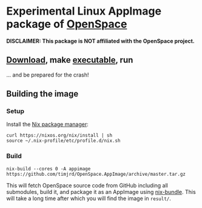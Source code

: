 # Experimental Linux AppImage package of [OpenSpace](https://www.openspaceproject.com/)

**DISCLAIMER: This package is NOT affiliated with the OpenSpace project.**

## [Download](https://github.com/timjrd/OpenSpace.AppImage/releases/), make [executable](https://docs.appimage.org/user-guide/run-appimages.html), run
... and be prepared for the crash!


## Building the image

### Setup
Install the [Nix package manager](https://nixos.org/nix/):
```
curl https://nixos.org/nix/install | sh
source ~/.nix-profile/etc/profile.d/nix.sh
```

### Build
```
nix-build --cores 0 -A appimage https://github.com/timjrd/OpenSpace.AppImage/archive/master.tar.gz
```
This will fetch OpenSpace source code from GitHub including all
submodules, build it, and package it as an AppImage using
[nix-bundle](https://github.com/matthewbauer/nix-bundle/). This will
take a long time after which you will find the image in `result/`.
